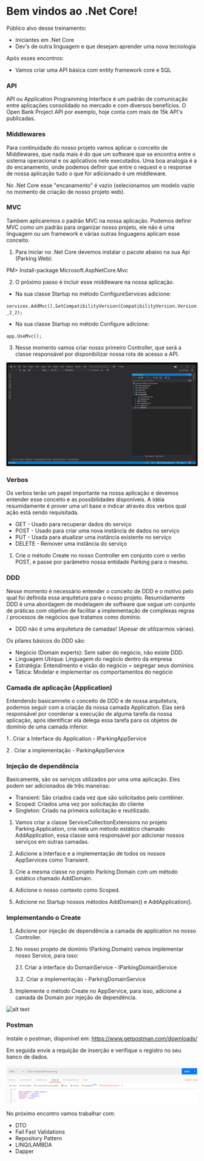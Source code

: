 # Bem vindos ao .Net Core!

Público alvo desse treinamento:

* Iniciantes em .Net Core
* Dev's de outra linguagem e que desejam aprender uma nova tecnologia

Após esses encontros:

* Vamos criar uma API básica com entity framework core e SQL

### API

API ou Application Programming Interface é um padrão de comunicação entre aplicações consolidado no mercado e com diversos benefícios.
O Open Bank Project API por exemplo, hoje conta com mais de 15k API's publicadas.

### Middlewares

Para continuidade do nosso projeto vamos aplicar o conceito de Middlewares, que nada mais é do que um software que se encontra entre o sistema operacional e os aplicativos nele executados.
Uma boa analogia é a do encanamento, onde podemos definir que entre o request e o response de nossa aplicação tudo o que for adicionado é um middleware.

No .Net Core esse "encanamento" é vazio (selecionamos um modelo vazio no momento de criação de nosso projeto web).

### MVC

Tambem aplicaremos o padrão MVC na nossa aplicação. Podemos definir MVC como um padrão para organizar nosso projeto, ele não é uma linguagem ou um framework e várias outras linguagens aplicam esse conceito.  

1. Para iniciar no .Net Core devemos instalar o pacote abaixo na sua Api (Parking.Web):

PM> Install-package Microsoft.AspNetCore.Mvc  

2.  O próximo passo é incluir esse middleware na nossa aplicação.

* Na sua classe Startup no método ConfigureServices adicione:

`services.AddMvc().SetCompatibilityVersion(CompatibilityVersion.Version_2_2);`

* Na sua classe Startup no método Configure adicione:

`app.UseMvc();`

3. Nesse momento vamos criar nosso primeiro Controller, que será a classe responsável por disponibilizar nossa rota de acesso a API. 

![alt text](images/mvc.gif)

### Verbos

Os verbos terão um papel importante na nossa aplicação e devemos entender esse conceito e as possibilidades disponíveis. A idéia resumidamente é prover uma url base e indicar através dos verbos qual ação está sendo requisitada.

* GET - Usado para recuperar dados do serviço
* POST - Usado para criar uma nova instância de dados no serviço
* PUT - Usada para atualizar uma instância existente no serviço
* DELETE - Remover uma instância do serviço

1. Crie o método Create no nosso Controller em conjunto com o verbo POST, e passe por parâmetro nossa entidade Parking para o mesmo.

### DDD

Nesse momento é necessário entender o conceito de DDD e o motivo pelo qual foi definida essa arquitetura para o nosso projeto. Resumidamente DDD é uma abordagem de modelagem de software que segue um conjunto de práticas com objetivo de facilitar a implementação de complexas regras / processos de negócios que tratamos como domínio.

* DDD não é uma arquitetura de camadas! (Apesar de utilizarmos várias).

Os pilares básicos do DDD são:

* Negócio (Domain experts): Sem saber do negócio, não existe DDD.
* Linguagem Ubíqua: Linguagem do negócio dentro da empresa
* Estratégia: Entendimento e visão do negócio = segregar seus domínios
* Tática: Modelar e implementar os comportamentos do negócio

### Camada de aplicação (Application)

Entendendo basicamnete o conceito de DDD e de nossa arquitetura, podemos seguir com a criação da nossa camada Application. Elas será responsável por coordenar a execução de alguma tarefa da nossa aplicação, após identificar ela delega essa tarefa para os objetos de domínio de uma camada inferior.

1 . Criar a Interface do Application - IParkingAppService  

2 . Criar a implementação - ParkingAppService  


### Injeção de dependência

Basicamente, são os serviços utilizados por uma uma aplicação.
Eles podem ser adicionados de três maneiras:

* Transient: São criados cada vez que são solicitados pelo contêiner.
* Scoped: Criados uma vez por solicitação do cliente
* Singleton: Criado na primeira solicitação e reutilizado.

1. Vamos criar a classe ServiceCollectionExtensions no projeto Parking.Application, crie nela um método estático chamado AddApplication, essa classe será responsável por adicionar nossos serviços em outras camadas.

2. Adicione a Interface e a implementação de todos os nossos AppServices como Transient.

3. Crie a mesma classe no projeto Parking.Domain com um método estático chamado AddDomain.

4. Adicione o nosso contexto como Scoped.

5. Adicione no Startup nossos métodos AddDomain() e AddApplication().

### Implementando o Create

1. Adicione por injeção de dependência a camada de application no nosso Controller.

2. No nosso projeto de domínio (Parking.Domain) vamos implementar nosso Service, para isso:  

    2.1.  Criar a interface do DomainService - IParkingDomainService  
  
    3.2.  Criar a implementação - ParkingDomainService  
  
3. Implemente o método Create no AppService, para isso, adicione a camada de Domain por injeção de dependência.

![alt text](images/project.gif)

### Postman

Instale o postman, disponível em: https://www.getpostman.com/downloads/

Em seguida envie a requição de inserção e verifique o registro no seu banco de dados.

![alt text](images/post.PNG)


No próximo encontro vamos trabalhar com:

* DTO
* Fail Fast Validations
* Repository Pattern
* LINQ/LAMBDA
* Dapper
  
  
 



